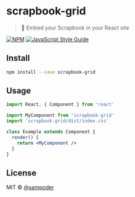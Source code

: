 # scrapbook-grid

> 📸 Embed your Scrapbook in your React site

[![NPM](https://img.shields.io/npm/v/scrapbook-grid.svg)](https://www.npmjs.com/package/scrapbook-grid) [![JavaScript Style Guide](https://img.shields.io/badge/code_style-standard-brightgreen.svg)](https://standardjs.com)

## Install

```bash
npm install --save scrapbook-grid
```

## Usage

```jsx
import React, { Component } from 'react'

import MyComponent from 'scrapbook-grid'
import 'scrapbook-grid/dist/index.css'

class Example extends Component {
  render() {
    return <MyComponent />
  }
}
```

## License

MIT © [@sampoder](https://github.com/@sampoder)
